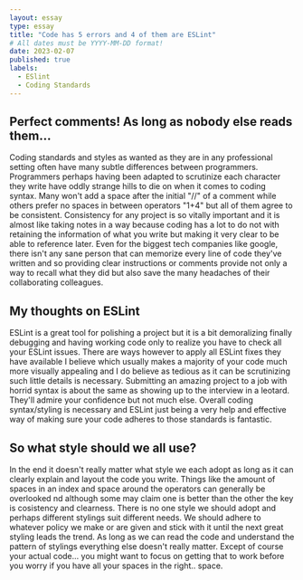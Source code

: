 ```yaml
---
layout: essay
type: essay
title: "Code has 5 errors and 4 of them are ESLint"
# All dates must be YYYY-MM-DD format!
date: 2023-02-07
published: true
labels:
  - ESlint
  - Coding Standards
---
```


## Perfect comments! As long as nobody else reads them...
Coding standards and styles as wanted as they are in any professional setting often have many subtle differences between programmers. Programmers perhaps having been adapted to scrutinize each character they write have oddly strange hills to die on when it comes to coding syntax. Many won't add a space after the initial "//" of a comment while others prefer no spaces in between operators "1+4" but all of them agree to be consistent. Consistency for any project is so vitally important and it is almost like taking notes in a way because coding has a lot to do not with retaining the information of what you write but making it very clear to be able to reference later. Even for the biggest tech companies like google, there isn't any sane person that can memorize every line of code they've written and so providing clear instructions or comments provide not only a way to recall what they did but also save the many headaches of their collaborating colleagues. 

## My thoughts on ESLint 
ESLint is a great tool for polishing a project but it is a bit demoralizing finally debugging and having working code only to realize you have to check all your ESLint issues. There are ways however to apply all ESLint fixes they have available I believe which usually makes a majority of your code much more visually appealing and I do believe as tedious as it can be scrutinizing such little details is necessary. Submitting an amazing project to a job with horrid syntax is about the same as showing up to the interview in a leotard. They'll admire your confidence but not much else. Overall coding syntax/styling is necessary and ESLint just being a very help and effective way of making sure your code adheres to those standards is fantastic.

## So what style should we all use?
In the end it doesn't really matter what style we each adopt as long as it can clearly explain and layout the code you write. Things like the amount of spaces in an index and space around the operators can generally be overlooked nd although some may claim one is better than the other the key is cosistency and clearness. There is no one style we should adopt and perhaps different stylings suit different needs. We should adhere to whatever policy we make or are given and stick with it until the next great styling leads the trend. As long as we can read the code and understand the pattern of stylings everything else doesn't really matter. Except of course your actual code... you might want to focus on getting that to work before you worry if you have all your spaces in the right.. space.
